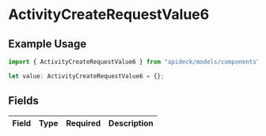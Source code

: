# ActivityCreateRequestValue6

## Example Usage

```typescript
import { ActivityCreateRequestValue6 } from "apideck/models/components";

let value: ActivityCreateRequestValue6 = {};
```

## Fields

| Field       | Type        | Required    | Description |
| ----------- | ----------- | ----------- | ----------- |